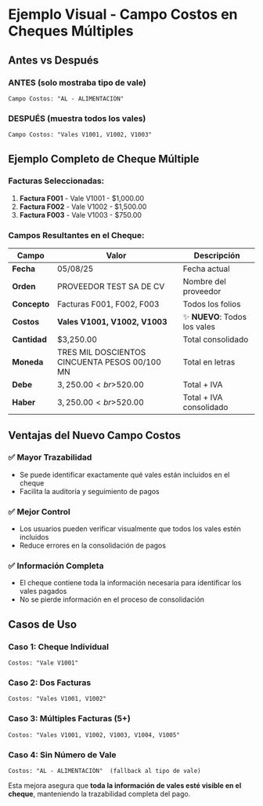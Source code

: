 # Ejemplo Visual - Campo Costos en Cheques Múltiples

## Antes vs Después

### ANTES (solo mostraba tipo de vale)
```
Campo Costos: "AL - ALIMENTACIÓN"
```

### DESPUÉS (muestra todos los vales)
```
Campo Costos: "Vales V1001, V1002, V1003"
```

## Ejemplo Completo de Cheque Múltiple

### Facturas Seleccionadas:
1. **Factura F001** - Vale V1001 - $1,000.00
2. **Factura F002** - Vale V1002 - $1,500.00  
3. **Factura F003** - Vale V1003 - $750.00

### Campos Resultantes en el Cheque:

| Campo | Valor | Descripción |
|-------|-------|-------------|
| **Fecha** | 05/08/25 | Fecha actual |
| **Orden** | PROVEEDOR TEST SA DE CV | Nombre del proveedor |
| **Concepto** | Facturas F001, F002, F003 | Todos los folios |
| **Costos** | **Vales V1001, V1002, V1003** | ✨ **NUEVO**: Todos los vales |
| **Cantidad** | $3,250.00 | Total consolidado |
| **Moneda** | TRES MIL DOSCIENTOS CINCUENTA PESOS 00/100 MN | Total en letras |
| **Debe** | $3,250.00<br>$520.00 | Total + IVA |
| **Haber** | $3,250.00<br>$520.00 | Total + IVA consolidado |

## Ventajas del Nuevo Campo Costos

### ✅ **Mayor Trazabilidad**
- Se puede identificar exactamente qué vales están incluidos en el cheque
- Facilita la auditoría y seguimiento de pagos

### ✅ **Mejor Control**
- Los usuarios pueden verificar visualmente que todos los vales estén incluidos
- Reduce errores en la consolidación de pagos

### ✅ **Información Completa**
- El cheque contiene toda la información necesaria para identificar los vales pagados
- No se pierde información en el proceso de consolidación

## Casos de Uso

### Caso 1: Cheque Individual
```
Costos: "Vale V1001"
```

### Caso 2: Dos Facturas
```
Costos: "Vales V1001, V1002"
```

### Caso 3: Múltiples Facturas (5+)
```
Costos: "Vales V1001, V1002, V1003, V1004, V1005"
```

### Caso 4: Sin Número de Vale
```
Costos: "AL - ALIMENTACIÓN"  (fallback al tipo de vale)
```

Esta mejora asegura que **toda la información de vales esté visible en el cheque**, manteniendo la trazabilidad completa del pago.
